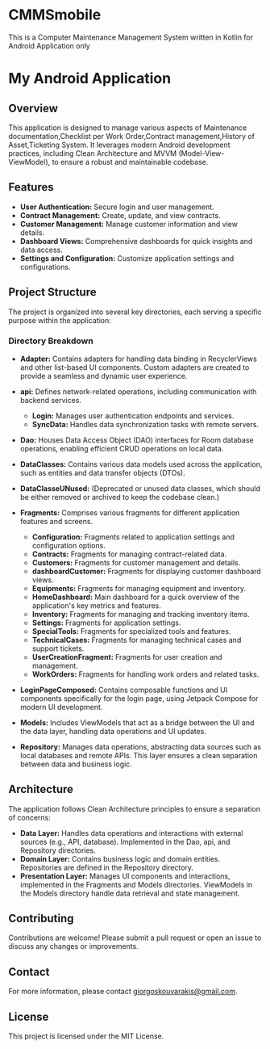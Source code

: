 # CMMSmobile
This is a Computer Maintenance Management System written in Kotlin for Android Application only

# My Android Application

## Overview

This application is designed to manage various aspects of Maintenance documentation,Checklist per Work Order,Contract management,History of Asset,Ticketing System. 
It leverages modern Android development practices, including Clean Architecture and MVVM (Model-View-ViewModel), to ensure a robust and maintainable codebase.

## Features

- **User Authentication:** Secure login and user management.
- **Contract Management:** Create, update, and view contracts.
- **Customer Management:** Manage customer information and view details.
- **Dashboard Views:** Comprehensive dashboards for quick insights and data access.
- **Settings and Configuration:** Customize application settings and configurations.

## Project Structure

The project is organized into several key directories, each serving a specific purpose within the application:

### Directory Breakdown

- **Adapter:** Contains adapters for handling data binding in RecyclerViews and other list-based UI components. Custom adapters are created to provide a seamless and dynamic user experience.

- **api:** Defines network-related operations, including communication with backend services.
  - **Login:** Manages user authentication endpoints and services.
  - **SyncData:** Handles data synchronization tasks with remote servers.

- **Dao:** Houses Data Access Object (DAO) interfaces for Room database operations, enabling efficient CRUD operations on local data.

- **DataClasses:** Contains various data models used across the application, such as entities and data transfer objects (DTOs).

- **DataClasseUNused:** (Deprecated or unused data classes, which should be either removed or archived to keep the codebase clean.)

- **Fragments:** Comprises various fragments for different application features and screens.
  - **Configuration:** Fragments related to application settings and configuration options.
  - **Contracts:** Fragments for managing contract-related data.
  - **Customers:** Fragments for customer management and details.
  - **dashboardCustomer:** Fragments for displaying customer dashboard views.
  - **Equipments:** Fragments for managing equipment and inventory.
  - **HomeDashboard:** Main dashboard for a quick overview of the application's key metrics and features.
  - **Inventory:** Fragments for managing and tracking inventory items.
  - **Settings:** Fragments for application settings.
  - **SpecialTools:** Fragments for specialized tools and features.
  - **TechnicalCases:** Fragments for managing technical cases and support tickets.
  - **UserCreationFragment:** Fragments for user creation and management.
  - **WorkOrders:** Fragments for handling work orders and related tasks.

- **LoginPageComposed:** Contains composable functions and UI components specifically for the login page, using Jetpack Compose for modern UI development.

- **Models:** Includes ViewModels that act as a bridge between the UI and the data layer, handling data operations and UI updates.

- **Repository:** Manages data operations, abstracting data sources such as local databases and remote APIs. This layer ensures a clean separation between data and business logic.

## Architecture

The application follows Clean Architecture principles to ensure a separation of concerns:

- **Data Layer:** Handles data operations and interactions with external sources (e.g., API, database). Implemented in the Dao, api, and Repository directories.
- **Domain Layer:** Contains business logic and domain entities. Repositories are defined in the Repository directory.
- **Presentation Layer:** Manages UI components and interactions, implemented in the Fragments and Models directories. ViewModels in the Models directory handle data retrieval and state management.

## Contributing

Contributions are welcome! Please submit a pull request or open an issue to discuss any changes or improvements.

## Contact

For more information, please contact [giorgoskouvarakis@gmail.com](mailto:giorgoskouvarakis@gmail.com).

## License

This project is licensed under the MIT License.
